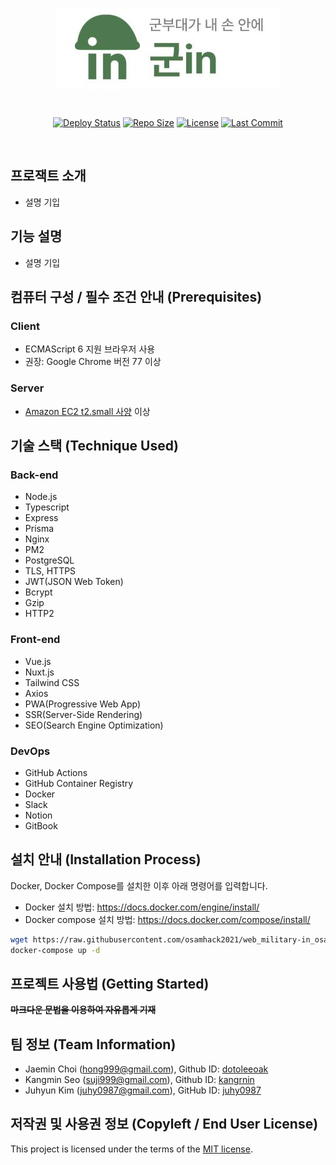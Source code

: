 <p align="center"><img align="center" src="./document/logo.jpg"/></p><br/>

<p align="center">
  <a href="https://github.com/osamhack2021/web_military-in_osambulgogi/actions/workflows/cd.yml"><img src="https://github.com/osamhack2021/web_military-in_osambulgogi/workflows/cd/badge.svg?branch=main" alt="Deploy Status"></a>
  <a href="https://github.com/osamhack2021/web_military-in_osambulgogi"><img src="https://img.shields.io/github/repo-size/osamhack2021/web_military-in_osambulgogi" alt="Repo Size"></a>
  <a href="https://github.com/osamhack2021/web_military-in_osambulgogi/blob/main/LICENSE.md"><img src="https://img.shields.io/github/license/osamhack2021/web_military-in_osambulgogi" alt="License"></a>
  <a href="https://github.com/osamhack2021/web_military-in_osambulgogi/commits/main"><img src="https://img.shields.io/github/last-commit/osamhack2021/web_military-in_osambulgogi/main" alt="Last Commit"></a>
</p>
<br />

## 프로잭트 소개

- 설명 기입

## 기능 설명

- 설명 기입

## 컴퓨터 구성 / 필수 조건 안내 (Prerequisites)

### Client

- ECMAScript 6 지원 브라우저 사용
- 권장: Google Chrome 버전 77 이상

### Server

- [Amazon EC2 t2.small 사양](https://aws.amazon.com/ko/ec2/instance-types/t2/#Product_Details) 이상

## 기술 스택 (Technique Used)

### Back-end

- Node.js
- Typescript
- Express
- Prisma
- Nginx
- PM2
- PostgreSQL
- TLS, HTTPS
- JWT(JSON Web Token)
- Bcrypt
- Gzip
- HTTP2

### Front-end

- Vue.js
- Nuxt.js
- Tailwind CSS
- Axios
- PWA(Progressive Web App)
- SSR(Server-Side Rendering)
- SEO(Search Engine Optimization)

### DevOps

- GitHub Actions
- GitHub Container Registry
- Docker
- Slack
- Notion
- GitBook

## 설치 안내 (Installation Process)

Docker, Docker Compose를 설치한 이후 아래 명령어를 입력합니다.

- Docker 설치 방법: https://docs.docker.com/engine/install/
- Docker compose 설치 방법: https://docs.docker.com/compose/install/

```bash
wget https://raw.githubusercontent.com/osamhack2021/web_military-in_osambulgogi/main/docker-compose.yml
docker-compose up -d
```

## 프로젝트 사용법 (Getting Started)

~~**마크다운 문법을 이용하여 자유롭게 기재**~~

## 팀 정보 (Team Information)

- Jaemin Choi (hong999@gmail.com), Github ID: [dotoleeoak](https://github.com/dotoleeoak)
- Kangmin Seo (suji999@gmail.com), Github ID: [kangrnin](https://github.com/kangrnin)
- Juhyun Kim (juhy0987@gmail.com), GitHub ID: [juhy0987](https://github.com/juhy0987)

## 저작권 및 사용권 정보 (Copyleft / End User License)

This project is licensed under the terms of the [MIT license](https://github.com/osamhack2021/web_military-in_osambulgogi/blob/main/LICENSE.md).
